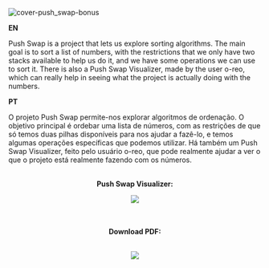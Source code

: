 ![cover-push_swap-bonus](https://github.com/margarida-paulo/Push-Swap-with-Checker/assets/63985525/45c0f662-56a0-4b28-8a7e-454a27617ff6)

**EN**

Push Swap is a project that lets us explore sorting algorithms. The main goal is to sort a list of numbers, with the restrictions that we only have two stacks available to help us do it, and we have some operations we can use to sort it. There is also a Push Swap Visualizer, made by the user o-reo, which can really help in seeing what the project is actually doing with the numbers.

**PT**

O projeto Push Swap permite-nos explorar algoritmos de ordenação. O objetivo principal é ordebar uma lista de números, com as restrições de que só temos duas pilhas disponíveis para nos ajudar a fazê-lo, e temos algumas operações específicas que podemos utilizar. Há também um Push Swap Visualizer, feito pelo usuário o-reo, que pode realmente ajudar a ver o que o projeto está realmente fazendo com os números.
<br><br>

<div align="center">

**Push Swap Visualizer:**

<a href="https://github.com/o-reo/push_swap_visualizer">
  <img src="https://github.com/margarida-paulo/Push-Swap-with-Checker/assets/63985525/763abfa9-60be-4c25-9fb1-04d454254944">
</a>

<br><br>
**Download PDF:**

<br>

<a href="https://github.com/margarida-paulo/Push-Swap-with-Checker/files/15387645/PushSwap.Subject.pdf">
  <img src="https://github.com/margarida-paulo/Push-Swap-with-Checker/assets/63985525/dd20acdc-5661-469d-b4cf-602fd5b4cd42">
</a>

</div>
